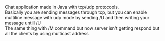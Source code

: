 Chat application made in Java with tcp/udp protocools.  
Basically you are sending messages through tcp, but you can enable multiline message with udp mode by sending /U and then writing your message untill /U  
The same thing with /M command but now server isn't getting respond but all the clients by using multicast address
